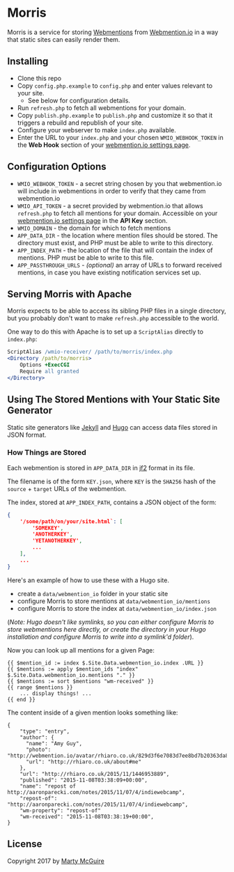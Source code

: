 # Morris

Morris is a service for storing [Webmentions](http://webmention.net) from
[Webmention.io](https://webmention.io/) in a way that static sites can easily
render them.

## Installing

* Clone this repo
* Copy `config.php.example` to `config.php` and enter values relevant to your site.
	* See below for configuration details.
* Run `refresh.php` to fetch all webmentions for your domain.
* Copy `publish.php.example` to `publish.php` and customize it so that it triggers
  a rebuild and republish of your site.
* Configure your webserver to make `index.php` available.
* Enter the URL to your `index.php` and your chosen `WMIO_WEBHOOK_TOKEN` in the
  **Web Hook** section of your [webmention.io settings page](https://webmention.io/settings).

## Configuration Options

* `WMIO_WEBHOOK_TOKEN` - a secret string chosen by you that webmention.io will
  include in webmentions in order to verify that they came from webmention.io
* `WMIO_API_TOKEN` - a secret provided by webmention.io that allows `refresh.php`
  to fetch all mentions for your domain. Accessible on your [webmention.io settings page](https://webmention.io/settings) in the **API Key** section.
* `WMIO_DOMAIN` - the domain for which to fetch mentions
* `APP_DATA_DIR` - the location where mention files should be stored. The directory must
  exist, and PHP must be able to write to this directory.
* `APP_INDEX_PATH` - the location of the file that will contain the index of mentions.
  PHP must be able to write to this file.
* `APP_PASSTHROUGH_URLS` - *(optional)* an array of URLs to forward received mentions,
  in case you have existing notification services set up.

## Serving Morris with Apache

Morris expects to be able to access its sibling PHP files in a single directory,
but you probably don't want to make `refresh.php` accessible to the world.

One way to do this with Apache is to set up a `ScriptAlias` directly to `index.php`:

```apache
ScriptAlias /wmio-receiver/ /path/to/morris/index.php
<Directory /path/to/morris>
	Options +ExecCGI
	Require all granted
</Directory>
```

## Using The Stored Mentions with Your Static Site Generator

Static site generators like [Jekyll](https://jekyllrb.com/) and
[Hugo](https://gohugo.io/) can access data files stored in JSON format.

### How Things are Stored

Each webmention is stored in `APP_DATA_DIR` in [jf2](https://indieweb.org/jf2)
format in its file.

The filename is of the form `KEY.json`, where `KEY` is the `SHA256` hash of the
`source` + `target` URLs of the webmention.

The index, stored at `APP_INDEX_PATH`, contains a JSON object of the form:

```json
{
	'/some/path/on/your/site.html`: [
		'SOMEKEY',
		'ANOTHERKEY',
		'YETANOTHERKEY',
		...
	],
	...
}
```

Here's an example of how to use these with a Hugo site.

* create a `data/webmention_io` folder in your static site
* configure Morris to store mentions at `data/webmention_io/mentions`
* configure Morris to store the index at `data/webmention_io/index.json`

(*Note: Hugo doesn't like symlinks, so you can either configure Morris to store
webmentions here directly, or create the directory in your Hugo installation and
configure Morris to write into a symlink'd folder*).

Now you can look up all mentions for a given Page:

```
{{ $mention_id := index $.Site.Data.webmention_io.index .URL }}
{{ $mentions := apply $mention_ids "index" $.Site.Data.webmention_io.mentions "." }}
{{ $mentions := sort $mentions "wm-received" }}
{{ range $mentions }}
	... display things! ...
{{ end }}
```

The content inside of a given mention looks something like:

```
{
    "type": "entry",
    "author": {
      "name": "Amy Guy",
      "photo": "http://webmention.io/avatar/rhiaro.co.uk/829d3f6e7083d7ee8bd7b20363da84d88ce5b4ce094f78fd1b27d8d3dc42560e.png",
      "url": "http://rhiaro.co.uk/about#me"
    },
    "url": "http://rhiaro.co.uk/2015/11/1446953889",
    "published": "2015-11-08T03:38:09+00:00",
    "name": "repost of http://aaronparecki.com/notes/2015/11/07/4/indiewebcamp",
    "repost-of": "http://aaronparecki.com/notes/2015/11/07/4/indiewebcamp",
    "wm-property": "repost-of"
    "wm-received": "2015-11-08T03:38:19+00:00",
}
```

## License

Copyright 2017 by [Marty McGuire](https://martymcgui.re/)
